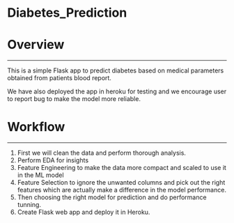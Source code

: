 # Diabetes_Prediction

# Overview
-----------
This is a simple Flask app to predict diabetes based on medical parameters obtained from patients blood report.

We have also deployed the app in heroku for testing and we encourage user to report bug to make the model more reliable.

# Workflow
-----------

1. First we will clean the data and perform thorough analysis.
2. Perform EDA for insights
3. Feature Engineering to make the data more compact and scaled to use it in the ML model
4. Feature Selection to ignore the unwanted columns and pick out the right features which are actually make a difference in the model performance.
5. Then choosing the right model for prediction and do performance tunning.
6. Create Flask web app and deploy it in Heroku.